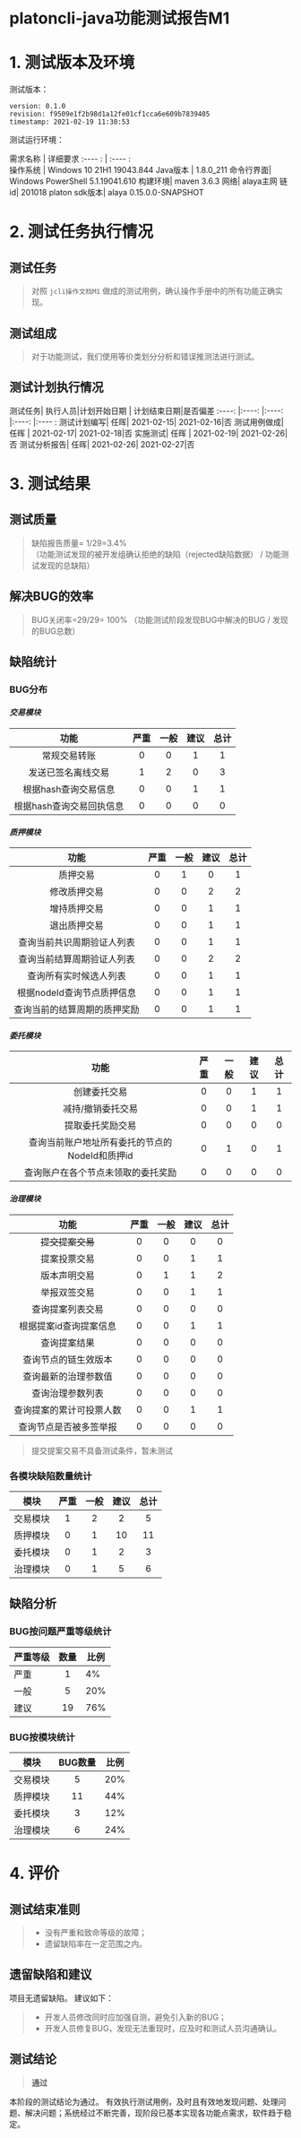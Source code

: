 # platoncli-java功能测试报告M1

# 1. 测试版本及环境

测试版本：

```
version: 0.1.0
revision: f9509e1f2b98d1a12fe01cf1cca6e609b7839405
timestamp: 2021-02-19 11:30:53
```

测试运行环境：

需求名称   | 详细要求
   :---- :  |  :---- :  
操作系统  | Windows 10 21H1 19043.844
Java版本  |  1.8.0_211
命令行界面| Windows PowerShell 5.1.19041.610
构建环境| maven 3.6.3
网络| alaya主网
链id| 201018
platon sdk版本| alaya 0.15.0.0-SNAPSHOT

# 2. 测试任务执行情况

## 测试任务

> 对照 `jcli操作文档M1` 做成的测试用例，确认操作手册中的所有功能正确实现。

## 测试组成

> 对于功能测试，我们使用等价类划分分析和错误推测法进行测试。

## 测试计划执行情况

测试任务| 执行人员|计划开始日期    | 计划结束日期|是否偏差
:----: |:----: |:----: |:----:  |:----  :
测试计划编写| 任晖| 2021-02-15| 2021-02-16|否
测试用例做成| 任晖 | 2021-02-17| 2021-02-18|否
实施测试| 任晖 | 2021-02-19| 2021-02-26|否
测试分析报告| 任晖| 2021-02-26| 2021-02-27|否

# 3. 测试结果

## 测试质量

> 缺陷报告质量= 1/29=3.4%  
（功能测试发现的被开发组确认拒绝的缺陷（rejected缺陷数据） / 功能测试发现的总缺陷）

## 解决BUG的效率

> BUG关闭率=29/29= 100% （功能测试阶段发现BUG中解决的BUG / 发现的BUG总数）

## 缺陷统计

### BUG分布

#### ***交易模块***

功能|严重|一般|建议|总计
:----: |:----:|:----: |:----:|:----:
常规交易转账|0|0|1|1
发送已签名离线交易|1|2|0|3
根据hash查询交易信息|0|0|1|1
根据hash查询交易回执信息|0|0|0|0

#### ***质押模块***

功能|严重|一般|建议|总计
:----: |:----:|:----: |:----:|:----:
质押交易|0|1|0|1
修改质押交易|0|0|2|2
增持质押交易|0|0|1|1
退出质押交易|0|0|1|1
查询当前共识周期验证人列表|0|0|1|1
查询当前结算周期验证人列表|0|0|2|2
查询所有实时候选人列表|0|0|1|1
根据nodeId查询节点质押信息|0|0|1|1
查询当前的结算周期的质押奖励|0|0|1|1

#### ***委托模块***

功能|严重|一般|建议|总计
:----: |:----:|:----: |:----:|:----:
创建委托交易|0|0|1|1
减持/撤销委托交易|0|0|1|1
提取委托奖励交易 |0|0|0|0
查询当前账户地址所有委托的节点的NodeId和质押id|0|1|0|1
查询账户在各个节点未领取的委托奖励|0|0|0|0

#### ***治理模块***

功能          |严重  |  一般  | 建议 |总计
     :---:         |:---:|:---: |:---:|:---:
~~提交提案交易~~     |0|0|0|0
提案投票交易         |0|0|1|1
版本声明交易         |0|1|1|2
举报双签交易         |0|0|1|1
查询提案列表交易      |0|0|0|0
根据提案id查询提案信息 |0|0|1|1
查询提案结果         |0|0|0|0
查询节点的链生效版本   |0|0|0|0
查询最新的治理参数值  |0|0|0|0
查询治理参数列表      |0|0|0|0
查询提案的累计可投票人数|0|0|1|1
查询节点是否被多签举报  |0|0|0|0

> 提交提案交易不具备测试条件，暂未测试

### 各模块缺陷数量统计

模块|严重|一般|建议|总计
:----: |:----:|:----: |:----:|:----:
交易模块|1|2|2|5
质押模块|0|1|10|11
委托模块|0|1|2|3
治理模块|0|1|5|6

## 缺陷分析

### BUG按问题严重等级统计

严重等级|数量|比例
---- |:----:|---- 
严重|1|4%
一般|5|20%
建议|19|76%

### BUG按模块统计

模块  |BUG数量| 比例
----   | :----: |----
交易模块|   5    |20%
质押模块|   11   |44%
委托模块|    3   |12%
治理模块|   6    |24%

# 4. 评价

## 测试结束准则

> * 没有严重和致命等级的故障；
> * 遗留缺陷率在一定范围之内。

## 遗留缺陷和建议

项目无遗留缺陷。 建议如下：

> * 开发人员修改同时应加强自测，避免引入新的BUG；
> * 开发人员修复BUG，发现无法重现时，应及时和测试人员沟通确认。

## 测试结论

> **通过**


本阶段的测试结论为通过。 有效执行测试用例，及时且有效地发现问题、处理问题、解决问题；系统经过不断完善，现阶段已基本实现各功能点需求，软件趋于稳定。
